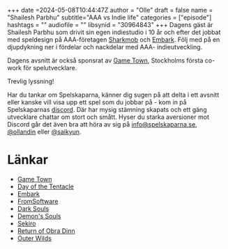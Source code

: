 +++
date =2024-05-08T10:44:47Z
author = "Olle"
draft = false 
name = "Shailesh Parbhu"
subtitle="AAA vs Indie life"
categories = ["episode"]
hashtags = ""
audiofile = ""
libsynid = "30964843"
+++
Dagens gäst är Shailesh Parbhu som drivit sin egen indiestudio i 10 år och efter det jobbat med speldesign på AAA-företagen [Sharkmob](https://www.sharkmob.com/about) och [Embark](https://www.embark-studios.com/). Följ med på en djupdykning ner i fördelar och nackdelar med AAA- indieutveckling.  

Dagens avsnitt är också sponsrat av [Game Town](https://www.gametown.se/), Stockholms första co-work för spelutvecklare. 

Trevlig lyssning!

Har du tankar om Spelskaparna, känner dig sugen på att delta i ett avsnitt eller kanske vill visa upp ett spel som du jobbar på - kom in på Spelskaparnas [discord](https://discord.gg/hBHEXss). Där har mysig stämning skapats och ett gäng utvecklare chattar om stort och smått. Hyser du starka aversioner mot Discord går det även bra att höra av sig på info@spelskaparna.se, [@ollandin](https://twitter.com/ollelandin) eller [@saikyun](https://twitter.com/Saikyun).

# Länkar
* [Game Town](https://www.gametown.se/)
* [Day of the Tentacle](https://en.wikipedia.org/wiki/Day_of_the_Tentacle)
* [Embark](https://www.embark-studios.com/)
* [FromSoftware](https://www.fromsoftware.jp/ww/)
* [Dark Souls](https://en.wikipedia.org/wiki/Dark_Souls)
* [Demon's Souls](https://en.wikipedia.org/wiki/Demon%27s_Souls)
* [Sekiro](https://en.wikipedia.org/wiki/Sekiro:_Shadows_Die_Twice)
* [Return of Obra Dinn](https://en.wikipedia.org/wiki/Return_of_the_Obra_Dinn)
* [Outer Wilds](https://en.wikipedia.org/wiki/Outer_Wilds)
